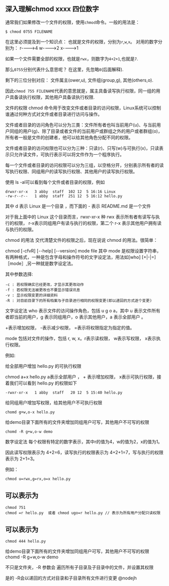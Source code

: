 ## 深入理解chmod xxxx 四位数字


通常我们如果修改一个文件的权限，使用`chmod`命令。一般的用法是：

```
$ chmod 0755 FILENAME
```

在这里必须提及到一个知识点：
也就是文件的权限，分别为`r`,`w`,`x`。
对用的数字分别为：
r---->4
w---->2
x---->1

如果一个文件需要全部的权限，也就是`rwx`，则数字为`4+2+1`,也就是`7`.

那么`0755`分别代表什么意思呢？
在这里，先忽略`0`(后面解释).

剩下的三位分别对应：
文件属主(ower,u), 文件组(group,g), 其他(others,o).

因此`chmod 755 FILENAME`代表的意思就是，属主具备读写执行权限，同一组的用户具备读执行权限，其他用户具备读执行权限.

文件的权限
chmod 命令用于改变文件或者目录的访问权限，Linux系统可以控制谁通过何种方式对文件或者目录进行访问与操作。

文件或者目录的访问角色可以分为三类：文件所有者也叫当前用户(u)、与当前用户同组的用户(g)、除了目录或者文件的当前用户或群组之外的用户或者群组(o)，所有者一般是文件的创建者，他可以给其他角色分配不同的权限。

文件或者目录的访问权限也可以分为三种：只读(r)、只写(w)与可执行(x)，只读表示只允许读文件，可执行表示可以将文件作为一个程序执行。

每一个文件或者目录的访问权限可以分为三组，以空格分开，分别表示所有者的读写执行权限、同组用户的读写执行权限、其他用户的读写执行权限。

使用 ls -al可以看到每个文件或者目录的权限，例如

    drwxr-xr-x   3 abby  staff  102 12  5 16:16 Linux
    -rw-r--r--   1 abby  staff  251 12  5 16:12 hello.py
其中 d 表示 Linux 是一个目录 ，而下面的 - 表示 README.md 是一个文件

对于我上面中的 Linux 这个目录而言，rwxr-xr-x 种 rwx 表示所有者有读写与执行的权限， r-x表示同组用户有读与执行的权限，第二个 r-x 表示其他用户拥有读与执行的权限。

chmod 的用法
交代清楚文件的权限之后，现在说说 chmod 的用法。很简单：

chmod [-cfvR] [--help] [--version] mode file
其中 mode 是权限设置字符串，有两种格式，一种是包含字母和操作符号的文字设定法，用法如[who] [+|-|=]［mode］,另一种就是数字设定法。

其中参数选择:

    -c : 若权限确实已经更改，才显示其更改动作
    -f : 若权限无法被更改也不要显示错误讯息
    -v : 显示权限变更的详细资料
    -R : 对目前目录下的所有档案与子目录进行相同的权限变更(即以递回的方式逐个变更)
文字设定法
who 表示文件的访问操作角色，包括 u g o a，其中 u 表示文件所有者即当前的用户，g 表示同组用户，o 表示其他用户，a 表示全部用户 。

+表示增加权限， -表示减少权限， =表示将权限指定为指定的值。

mode 包括对文件的操作，包括 r, w, x。r表示读权限， w表示写权限， x表示执行权限。

例如:

给全部用户增加 hello.py 的可执行权限

chmod a+x hello.py
a表示全部用户 ， + 表示增加权限， x表示可执行权限，接着我们可以看到 hello.py 的权限如下

    -rwxr-xr-x   1 abby  staff   20 12  5 15:40 hello.py
给同组用户增加写权限，给其他用户不可执行权限

    chomd g+w,o-x hello.py
给demo目录下面所有的文件夹增加同组用户可写，其他用户不可写的权限

    chomd -R g+w,o-w demo
数字设定法
每个权限有特定的数字表示，其中r的值为4，w的值为2，x的值为1。

因此读写权限表示为 4+2=6，读写执行的权限表示为 4+2+1=7，写与执行的权限表示为 2+1=3。

例如：

    chmod u=rwx,g=rx,o=x hello.py

## 可以表示为

    chmod 751
    chmod =r hello.py  或者 chmod ugo=r hello.py // 表示为所有用户分配只读权限

## 可以表示为

    chmod 444 hello.py

给demo目录下面所有的文件夹增加同组用户可写，其他用户不可写的权限
chomd -R g+w,o-w demo

不只是文件夹，-R 参数会 遍历所有子目录及子目录中的文件，并设置其权限

是的 -R会以递回的方式对目录和子目录所有文件进行变更 @nodejh
